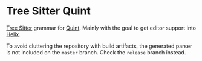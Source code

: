# Tree Sitter Quint

[Tree Sitter](https://tree-sitter.github.io/tree-sitter/) 
grammar for 
[Quint](https://quint-lang.org/).
Mainly with the goal to get editor support into
[Helix](https://helix-editor.com/).

To avoid cluttering the repository with build artifacts, 
the generated parser is not included on the `master` branch.
Check the `release` branch instead.
